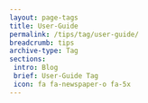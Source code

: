 ```yaml
---
layout: page-tags
title: User-Guide
permalink: /tips/tag/user-guide/
breadcrumb: tips
archive-type: Tag
sections:
 intro: Blog
 brief: User-Guide Tag
 icon: fa fa-newspaper-o fa-5x
---
```

